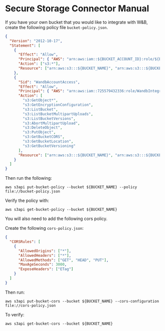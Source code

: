 # Secure Storage Connector Manual 

If you have your own bucket that you would like to integrate with W&B, create the following policy file `bucket-policy.json`. 

```json title="bucket-policy.json"
{
  "Version": "2012-10-17",
  "Statement": [
    {
      "Effect": "Allow",
      "Principal": { "AWS": "arn:aws:iam::${BUCKET_ACCOUNT_ID}:role/${BUCKET_MANAGMENT}" },
      "Action": ["s3:*"],
      "Resource": ["arn:aws:s3:::${BUCKET_NAME}", "arn:aws:s3:::${BUCKET_NAME}/*"]
    },
    {
      "Sid": "WandbAccountAccess",
      "Effect": "Allow",
      "Principal": { "AWS": "arn:aws:iam::725579432336:role/WandbIntegration" },
      "Action": [
        "s3:GetObject*",
        "s3:GetEncryptionConfiguration",
        "s3:ListBucket",
        "s3:ListBucketMultipartUploads",
        "s3:ListBucketVersions",
        "s3:AbortMultipartUpload",
        "s3:DeleteObject",
        "s3:PutObject",
        "s3:GetBucketCORS",
        "s3:GetBucketLocation",
        "s3:GetBucketVersioning"
      ],
      "Resource": ["arn:aws:s3:::${BUCKET_NAME}", "arn:aws:s3:::${BUCKET_NAME}/*"]
    }
  ]
}
```
Then run the following:

`aws s3api put-bucket-policy --bucket ${BUCKET_NAME} --policy file://bucket-policy.json`

Verify the policy with:

`aws s3api get-bucket-policy --bucket ${BUCKET_NAME}`

You will also need to add the following cors policy. 

Create the following `cors-policy.json`:

``` json title="cors-policy.json"
{
  "CORSRules": [
    {
      "AllowedOrigins": ["*"],
      "AllowedHeaders": ["*"],
      "AllowedMethods": ["GET", "HEAD", "PUT"],
      "MaxAgeSeconds": 3000,
      "ExposeHeaders": ["ETag"]
    }
  ]
}
```

Then run:

`aws s3api put-bucket-cors --bucket ${BUCKET_NAME} --cors-configuration file://cors-policy.json`

To verify:

`aws s3api get-bucket-cors --bucket ${BUCKET_NAME}`
